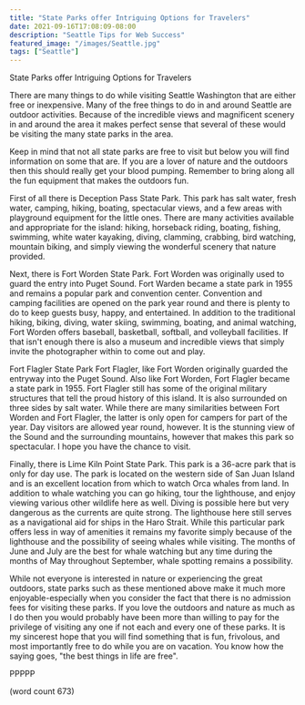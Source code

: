 ```yaml
---
title: "State Parks offer Intriguing Options for Travelers"
date: 2021-09-16T17:08:09-08:00
description: "Seattle Tips for Web Success"
featured_image: "/images/Seattle.jpg"
tags: ["Seattle"]
---
```


State Parks offer Intriguing Options for Travelers

There are many things to do while visiting Seattle Washington that are either free or inexpensive. Many of the free things to do in and around Seattle are outdoor activities. Because of the incredible views and magnificent scenery in and around the area it makes perfect sense that several of these would be visiting the many state parks in the area.

Keep in mind that not all state parks are free to visit but below you will find information on some that are. If you are a lover of nature and the outdoors then this should really get your blood pumping. Remember to bring along all the fun equipment that makes the outdoors fun. 

First of all there is Deception Pass State Park. This park has salt water, fresh water, camping, hiking, boating, spectacular views, and a few areas with playground equipment for the little ones. There are many activities available and appropriate for the island: hiking, horseback riding, boating, fishing, swimming, white water kayaking, diving, clamming, crabbing, bird watching, mountain biking, and simply viewing the wonderful scenery that nature provided. 

Next, there is Fort Worden State Park. Fort Worden was originally used to guard the entry into Puget Sound. Fort Warden became a state park in 1955 and remains a popular park and convention center. Convention and camping facilities are opened on the park year round and there is plenty to do to keep guests busy, happy, and entertained. In addition to the traditional hiking, biking, diving, water skiing, swimming, boating, and animal watching, Fort Worden offers baseball, basketball, softball, and volleyball facilities. If that isn't enough there is also a museum and incredible views that simply invite the photographer within to come out and play.

Fort Flagler State Park Fort Flagler, like Fort Worden originally guarded the entryway into the Puget Sound. Also like Fort Worden, Fort Flagler became a state park in 1955. Fort Flagler still has some of the original military structures that tell the proud history of this island. It is also surrounded on three sides by salt water. While there are many similarities between Fort Worden and Fort Flagler, the latter is only open for campers for part of the year. Day visitors are allowed year round, however. It is the stunning view of the Sound and the surrounding mountains, however that makes this park so spectacular. I hope you have the chance to visit. 

Finally, there is Lime Kiln Point State Park. This park is a 36-acre park that is only for day use.  The park is located on the western side of San Juan Island and is an excellent location from which to watch Orca whales from land. In addition to whale watching you can go hiking, tour the lighthouse, and enjoy viewing various other wildlife here as well. Diving is possible here but very dangerous as the currents are quite strong. The lighthouse here still serves as a navigational aid for ships in the Haro Strait. While this particular park offers less in way of amenities it remains my favorite simply because of the lighthouse and the possibility of seeing whales while visiting. The months of June and July are the best for whale watching but any time during the months of May throughout September, whale spotting remains a possibility.

While not everyone is interested in nature or experiencing the great outdoors, state parks such as these mentioned above make it much more enjoyable-especially when you consider the fact that there is no admission fees for visiting these parks. If you love the outdoors and nature as much as I do then you would probably have been more than willing to pay for the privilege of visiting any one if not each and every one of these parks. It is my sincerest hope that you will find something that is fun, frivolous, and most importantly free to do while you are on vacation. You know how the saying goes, "the best things in life are free".

PPPPP

(word count 673)

